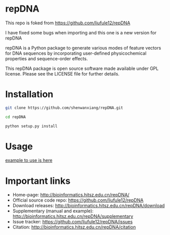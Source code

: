 repDNA
======

This repo is foked from https://github.com/liufule12/repDNA

I have fixed some bugs when importing and this one is a new version for repDNA

repDNA is a Python package to generate various modes of feature vectors for DNA sequences by incorporating user-defined physicochemical properties and sequence-order effects.

This repDNA package is open source software made available under GPL license. Please see the LICENSE file for further details.



Installation
============

```bash
git clone https://github.com/shenwanxiang/repDNA.git

cd repDNA

python setup.py install

```


Usage
============

[example to use is here](https://github.com/shenwanxiang/repDNA/blob/master/example/example.ipynb)




Important links
===============

- Home-page: http://bioinformatics.hitsz.edu.cn/repDNA/
- Official source code repo: https://github.com/liufule12/repDNA
- Download releases: http://bioinformatics.hitsz.edu.cn/repDNA/download
- Supplementary (manual and example): http://bioinformatics.hitsz.edu.cn/repDNA/supplementary
- Issue tracker: https://github.com/liufule12/repDNA/issues
- Citation: http://bioinformatics.hitsz.edu.cn/repDNA/citation

